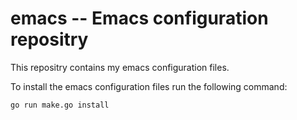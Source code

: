 # emacs -- Emacs configuration repositry

This repositry contains my emacs configuration files.

To install the emacs configuration files run the following command:

```
go run make.go install
```